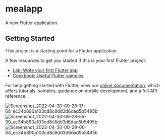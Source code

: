 # mealapp

A new Flutter application.

## Getting Started

This project is a starting point for a Flutter application.

A few resources to get you started if this is your first Flutter project:

- [Lab: Write your first Flutter app](https://flutter.dev/docs/get-started/codelab)
- [Cookbook: Useful Flutter samples](https://flutter.dev/docs/cookbook)

For help getting started with Flutter, view our
[online documentation](https://flutter.dev/docs), which offers tutorials,
samples, guidance on mobile development, and a full API reference.


![Screenshot_2022-04-30-00-28-17-68_ec34b890a103cd8c8dd3d6dad5b5495b](https://user-images.githubusercontent.com/61062282/166077124-54566056-1943-4058-8bd5-d07f72aa253b.jpg)
![Screenshot_2022-04-30-00-28-55-90_ec34b890a103cd8c8dd3d6dad5b5495b](https://user-images.githubusercontent.com/61062282/166077130-e36576d6-9274-4c7a-9804-eae3d3093c4e.jpg)
![Screenshot_2022-04-30-00-29-00-64_ec34b890a103cd8c8dd3d6dad5b5495b](https://user-images.githubusercontent.com/61062282/166077137-6e558cc4-5ca6-49ce-961a-3a36abef86ef.jpg)

